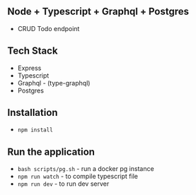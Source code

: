 ## Node + Typescript + Graphql + Postgres

- CRUD Todo endpoint

## Tech Stack

- Express
- Typescript
- Graphql - (type-graphql)
- Postgres

## Installation

- `npm install`

## Run the application

- `bash scripts/pg.sh` - run a docker pg instance
- `npm run watch` - to compile typescript file
- `npm run dev` - to run dev server
